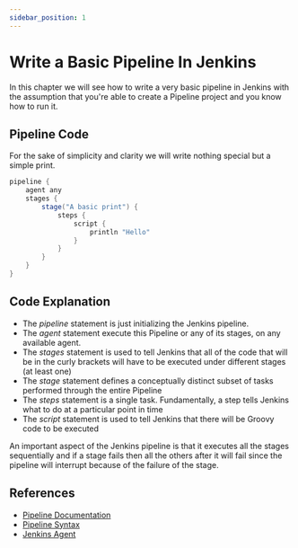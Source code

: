 ```yaml
---
sidebar_position: 1
---
```


# Write a Basic Pipeline In Jenkins

In this chapter we will see how to write a very basic pipeline in Jenkins with the assumption that you're able to create a Pipeline project and you know how to run it.

## Pipeline Code

For the sake of simplicity and clarity we will write nothing special but a simple print.

```groovy
pipeline {
    agent any
    stages {
        stage("A basic print") {
            steps {
                script {
                    println "Hello"
                }
            }
        }
    }
}
```

## Code Explanation

* The *pipeline*  statement is just initializing the Jenkins pipeline.
* The *agent* statement execute this Pipeline or any of its stages, on any available agent.
* The *stages* statement is used to tell Jenkins that all of the code that will be in the curly brackets will have to be executed under different stages (at least one)
* The *stage* statement defines a conceptually distinct subset of tasks performed through the entire Pipeline
* The *steps* statement is a single task. Fundamentally, a step tells Jenkins what to do at a particular point in time
* The *script* statement is used to tell Jenkins that there will be Groovy code to be executed

An important aspect of the Jenkins pipeline is that it executes all the stages sequentially and if a stage fails then all the others after it will fail since the pipeline will interrupt because of the failure of the stage.

## References
* [Pipeline Documentation](https://www.jenkins.io/doc/book/pipeline/)
* [Pipeline Syntax](https://www.jenkins.io/doc/book/pipeline/syntax/)
* [Jenkins Agent](https://www.jenkins.io/doc/book/using/using-agents/)
